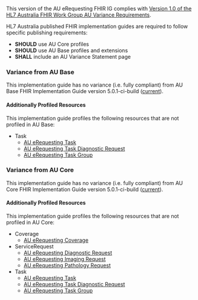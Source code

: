 This version of the AU eRequesting FHIR IG complies with [Version 1.0 of the HL7 Australia FHIR Work Group AU Variance Requirements](https://hl7.org.au/fhir/HL7%20AU%20Variance%20Requirements%20v1.0.pdf).

HL7 Australia published FHIR implementation guides are required to follow specific publishing requirements:
- **SHOULD** use AU Core profiles
- **SHOULD** use AU Base profiles and extensions
- **SHALL** include an AU Variance Statement page

### Variance from AU Base
This implementation guide has no variance (i.e. fully compliant) from AU Base FHIR Implementation Guide version 5.0.1-ci-build ([current](https://build.fhir.org/ig/hl7au/au-fhir-base/)).

#### Additionally Profiled Resources
This implementation guide profiles the following resources that are not profiled in AU Base:

- Task
  - [AU eRequesting Task](StructureDefinition-au-erequesting-task.html)
  - [AU eRequesting Task Diagnostic Request](StructureDefinition-au-erequesting-task-diagnosticrequest.html)
  - [AU eRequesting Task Group](StructureDefinition-au-erequesting-task-group.html)

### Variance from AU Core
This implementation guide has no variance (i.e. fully compliant) from AU Core FHIR Implementation Guide version 5.0.1-ci-build ([current](https://build.fhir.org/ig/hl7au/au-fhir-core/)).

#### Additionally Profiled Resources
This implementation guide profiles the following resources that are not profiled in AU Core:

- Coverage
  - [AU eRequesting Coverage](StructureDefinition-au-erequesting-coverage.html)
- ServiceRequest
  - [AU eRequesting Diagnostic Request](StructureDefinition-au-erequesting-diagnosticrequest.html)
  - [AU eRequesting Imaging Request](StructureDefinition-au-erequesting-servicerequest-imag.html)
  - [AU eRequesting Pathology Request](StructureDefinition-au-erequesting-servicerequest-path.html)
- Task
  - [AU eRequesting Task](StructureDefinition-au-erequesting-task.html)
  - [AU eRequesting Task Diagnostic Request](StructureDefinition-au-erequesting-task-diagnosticrequest.html)
  - [AU eRequesting Task Group](StructureDefinition-au-erequesting-task-group.html)